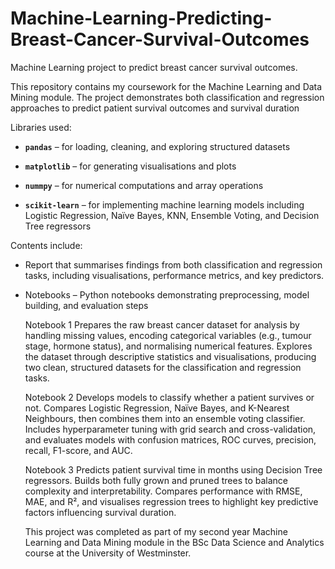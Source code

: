 # Machine-Learning-Predicting-Breast-Cancer-Survival-Outcomes

Machine Learning project to predict breast cancer survival outcomes.

This repository contains my coursework for the Machine Learning and Data Mining module. The project demonstrates both classification and regression approaches to predict patient survival outcomes and survival duration

Libraries used:

- **`pandas`** – for loading, cleaning, and exploring structured datasets
  
- **`matplotlib`** – for generating visualisations and plots
  
- **`nummpy`** – for numerical computations and array operations
  
- **`scikit-learn`** – for implementing machine learning models including Logistic Regression, Naïve Bayes, KNN, Ensemble Voting, and Decision Tree regressors

Contents include:
- Report that summarises findings from both classification and regression tasks, including visualisations, performance metrics, and key predictors.

- Notebooks – Python notebooks demonstrating preprocessing, model building, and evaluation steps
  
  Notebook 1 Prepares the raw breast cancer dataset for analysis by handling missing values, encoding categorical variables (e.g., tumour stage, hormone status), and normalising numerical features. Explores the dataset through descriptive statistics and visualisations, producing two clean, structured datasets for the classification and regression tasks.
  
  Notebook 2 Develops models to classify whether a patient survives or not. Compares Logistic Regression, Naïve Bayes, and K-Nearest Neighbours, then combines them into an ensemble voting classifier. Includes hyperparameter tuning with grid search and cross-validation, and evaluates models with confusion matrices, ROC curves, precision, recall, F1-score, and AUC.
  
  Notebook 3 Predicts patient survival time in months using Decision Tree regressors. Builds both fully grown and pruned trees to balance complexity and interpretability. Compares performance with RMSE, MAE, and R², and visualises regression trees to highlight key predictive factors influencing survival duration.


  This project was completed as part of my second year Machine Learning and Data Mining module in the BSc Data Science and Analytics course at the University of Westminster.



